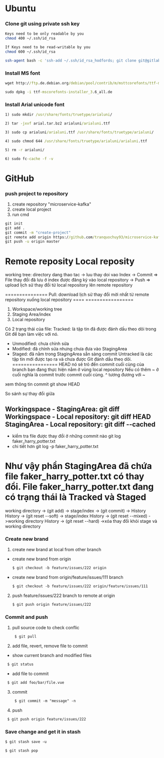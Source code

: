 # Ubuntu
### Clone git using private ssh key
```bash
Keys need to be only readable by you
chmod 400 ~/.ssh/id_rsa

If Keys need to be read-writable by you
chmod 600 ~/.ssh/id_rsa
```
```bash
ssh-agent bash -c 'ssh-add ~/.ssh/id_rsa_hodfords; git clone git@gitlab.com:diginexhk/lumen/lumen-backend.git'
```

### Install MS font
```cmd
wget http://ftp.de.debian.org/debian/pool/contrib/m/msttcorefonts/ttf-mscorefonts-installer_3.6_all.deb

sudo dpkg -i ttf-mscorefonts-installer_3.6_all.de
```

### Install Arial unicode font
```cmd
1) sudo mkdir /usr/share/fonts/truetype/arialuni/

2) tar -jxvf arial.tar.bz2 arialuni/arialuni.ttf

3) sudo cp arialuni/arialuni.ttf /usr/share/fonts/truetype/arialuni/

4) sudo chmod 644 /usr/share/fonts/truetype/arialuni/arialuni.ttf

5) rm -r arialuni/

6) sudo fc-cache -f -v
```
# GitHub
### push project to repository
1. create repository "microservice-kafka"
2. create local project
3. run cmd
```cmd
git init
git add .
git commit -m "create-project"
git remote add origin https://github.com/tranquochuy93/microservice-kafka.git
git push -u origin master
```
####
Remote reposity
Local reposity
===========
working tree: directory dang thao tac
-> luu thay doi vao Index
-> Commit => File thay đổi đã lưu ở index được đăng ký vào local repository
-> Push => upload lịch sử thay đổi từ local repository lên remote repository

===============
Pull: download lịch sử thay đổi mời nhất từ remote repository xuống local repository
==== =================
1) Workspace/working tree
2) Staging Area/index
3) Local repository
 
Có 2 trạng thái của file:
Tracked: là tập tin đã được đánh dấu theo dõi trong Git để bạn làm việc với nó.
   + Unmodified: chưa chỉnh sửa
   + Modified: đã chỉnh sửa nhưng chưa đưa vào StagingArea
   + Staged: đã nằm trong StagingArea sẵn sàng commit
Untracked là các tập tin mới được tạo ra và chưa được Git đánh dấu theo dõi.
================
HEAD nó sẽ trỏ đến commit cuối cùng của branch bạn đang thực hiện nằm ở vùng local repository
Nếu có thêm ~ ở cuối nghĩa là commit trước commit cuối cùng.
^ tương đương với ~

xem thông tin commit
git show HEAD

So sánh sự thay đổi giữa

Workingspace - StagingArea: git diff
Workingspace - Local repository: git diff HEAD
StagingArea - Local repository: git diff --cached
---------
- kiểm tra file được thay đổi ở những commit nào
git log faker_harry_potter.txt
- chi tiết hơn
git log -p faker_harry_potter.txt

Như vậy phần StagingArea đã chứa file faker_harry_potter.txt có thay đổi. File faker_harry_potter.txt đang có trạng thái là Tracked và Staged
==================
working directory -> (git add) -> stage/index -> (git commit) -> History
History -> (git reset --soft) -> stage/index
History -> (git reset --mixed) ->working directory 
History -> (git reset --hard) ->xóa thay đổi khỏi stage và working directory
### Create new brand
1) create new brand at local from other branch
  - create new brand from origin
    ```html
    $ git checkout -b feature/issues/222 origin
    ```
  - create new brand from origin/feature/issues/111 branch
    ```html
    $ git checkout -b feature/issues/222 origin/feature/issues/111
    ```
2) push feature/issues/222 branch to remote at origin
    ```html
    $ git push origin feature/issues/222
    ```
### Commit and push
1) pull source code to check conflic
   ```html
    $ git pull
   ```
2) add file, revert, remove file to commit
  - show current branch and modified files
   ```html
    $ git status 
   ```
  - add file to commit
   ```html
    $ git add foo/bar/file.vue 
   ```
3) commit
    ```html
     $ git commit -m "message" -n
    ```
4) push
  ```html
   $ git push origin feature/issues/222
  ```
### Save change and get it in stash
 ```html
 $ git stash save -u
```
 ```html
 $ git stash pop
```

